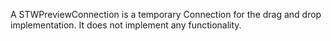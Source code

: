 A STWPreviewConnection is a temporary Connection for the drag and drop implementation. It does not implement any functionality.